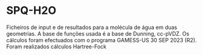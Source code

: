 # SPQ-H2O
Ficheiros de input e de resultados para a molécula de água em duas geometrias. A base de funções usada é a base de Dunning, cc-pVDZ. Os cálculos foram efectuados com o programa GAMESS-US 30 SEP 2023 (R2). Foram realizados cálculos Hartree-Fock
